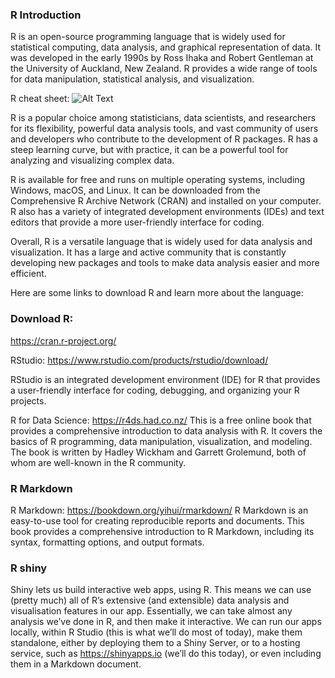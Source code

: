 ### R Introduction

R is an open-source programming language that is widely used for statistical computing, data analysis, and graphical representation of data. It was developed in the early 1990s by Ross Ihaka and Robert Gentleman at the University of Auckland, New Zealand. R provides a wide range of tools for data manipulation, statistical analysis, and visualization.


R cheat sheet: ![Alt Text](https://mapstats.files.wordpress.com/2020/12/base-r-1.jpg?w=1024)

R is a popular choice among statisticians, data scientists, and researchers for its flexibility, powerful data analysis tools, and vast community of users and developers who contribute to the development of R packages. R has a steep learning curve, but with practice, it can be a powerful tool for analyzing and visualizing complex data.

R is available for free and runs on multiple operating systems, including Windows, macOS, and Linux. It can be downloaded from the Comprehensive R Archive Network (CRAN) and installed on your computer. R also has a variety of integrated development environments (IDEs) and text editors that provide a more user-friendly interface for coding.

Overall, R is a versatile language that is widely used for data analysis and visualization. It has a large and active community that is constantly developing new packages and tools to make data analysis easier and more efficient.

Here are some links to download R and learn more about the language:

### Download R: 
https://cran.r-project.org/

RStudio: https://www.rstudio.com/products/rstudio/download/

RStudio is an integrated development environment (IDE) for R that provides a user-friendly interface for coding, debugging, and organizing your R projects.

R for Data Science: https://r4ds.had.co.nz/
This is a free online book that provides a comprehensive introduction to data analysis with R. It covers the basics of R programming, data manipulation, visualization, and modeling. The book is written by Hadley Wickham and Garrett Grolemund, both of whom are well-known in the R community.

### R Markdown
R Markdown: https://bookdown.org/yihui/rmarkdown/
R Markdown is an easy-to-use tool for creating reproducible reports and documents. This book provides a comprehensive introduction to R Markdown, including its syntax, formatting options, and output formats.


### R shiny
Shiny lets us build interactive web apps, using R. This means we can use (pretty much) all of R’s extensive (and extensible) data analysis and visualisation features in our app. Essentially, we can take almost any analysis we’ve done in R, and then make it interactive. We can run our apps locally, within R Studio (this is what we’ll do most of today), make them standalone, either by deploying them to a Shiny Server, or to a hosting service, such as https://shinyapps.io (we’ll do this today), or even including them in a Markdown document.
